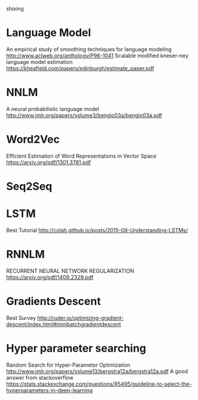 shixing

# Language Model
An empirical study of smoothing techniques for language modeling http://www.aclweb.org/anthology/P96-1041
Scalable modified kneser-ney language model estimation https://kheafield.com/papers/edinburgh/estimate_paper.pdf

# NNLM
A neural probabilistic language model http://www.jmlr.org/papers/volume3/bengio03a/bengio03a.pdf

# Word2Vec
Efficient Estimation of Word Representations in Vector Space https://arxiv.org/pdf/1301.3781.pdf

# Seq2Seq

# LSTM
Best Tutorial http://colah.github.io/posts/2015-08-Understanding-LSTMs/

# RNNLM
RECURRENT NEURAL NETWORK REGULARIZATION https://arxiv.org/pdf/1409.2329.pdf

# Gradients Descent
Best Survey http://ruder.io/optimizing-gradient-descent/index.html#minibatchgradientdescent

# Hyper parameter searching
Random Search for Hyper-Parameter Optimization http://www.jmlr.org/papers/volume13/bergstra12a/bergstra12a.pdf
A good answer from stackoverflow https://stats.stackexchange.com/questions/95495/guideline-to-select-the-hyperparameters-in-deep-learning
